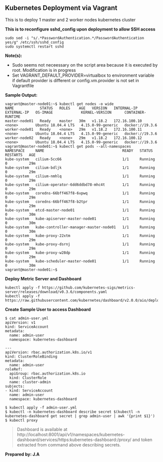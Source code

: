 ## Kubernetes Deployment via Vagrant

This is to deploy 1 master and 2 worker nodes kubernetes cluster

**This is to reconfigure sshd_config upon deployment to allow SSH access** 
```
sudo sed -i "s/.*PasswordAuthentication.*/PasswordAuthentication yes/g" /etc/ssh/sshd_config
sudo systemctl restart sshd
```

**Note(s):** 
- Sudo seems not neceessary on the script area because it is executed by root. Modification is in progress
- Set VAGRANT_DEFAULT_PROVIDER=virtualbox to environment variable if default provider is different or config.vm.provider is not set in Vagrantfile

**Sample Output:**
```
vagrant@master-node01:~$ kubectl get nodes -o wide
NAME            STATUS   ROLES    AGE   VERSION   INTERNAL-IP     EXTERNAL-IP   OS-IMAGE             KERNEL-VERSION      CONTAINER-RUNTIME
master-node01   Ready    master   30m   v1.18.2   172.16.100.10   <none>        Ubuntu 18.04.4 LTS   4.15.0-99-generic   docker://19.3.6
worker-node01   Ready    <none>   29m   v1.18.2   172.16.100.11   <none>        Ubuntu 18.04.4 LTS   4.15.0-99-generic   docker://19.3.6
worker-node02   Ready    <none>   29m   v1.18.2   172.16.100.12   <none>        Ubuntu 18.04.4 LTS   4.15.0-99-generic   docker://19.3.6
vagrant@master-node01:~$ kubectl get pods --all-namespaces
NAMESPACE     NAME                                    READY   STATUS    RESTARTS   AGE
kube-system   cilium-5cc66                            1/1     Running   0          29m
kube-system   cilium-bdljk                            1/1     Running   0          29m
kube-system   cilium-nmhlq                            1/1     Running   0          29m
kube-system   cilium-operator-6dd6ddbd78-mhc4t        1/1     Running   0          29m
kube-system   coredns-66bff467f8-6vpwq                1/1     Running   0          29m
kube-system   coredns-66bff467f8-b2tpr                1/1     Running   0          29m
kube-system   etcd-master-node01                      1/1     Running   0          30m
kube-system   kube-apiserver-master-node01            1/1     Running   0          30m
kube-system   kube-controller-manager-master-node01   1/1     Running   0          30m
kube-system   kube-proxy-22xtm                        1/1     Running   0          29m
kube-system   kube-proxy-dsrnj                        1/1     Running   0          29m
kube-system   kube-proxy-w28dp                        1/1     Running   0          29m
kube-system   kube-scheduler-master-node01            1/1     Running   0          30m
vagrant@master-node01:~$
```

**Deploy Metric Server and Dashboard**
```
kubectl apply -f https://github.com/kubernetes-sigs/metrics-server/releases/download/v0.3.6/components.yaml
kubectl apply -f https://raw.githubusercontent.com/kubernetes/dashboard/v2.0.0/aio/deploy/recommended.yaml
```

**Create Sample User to access Dashboard**
```
$ cat admin-user.yml
apiVersion: v1
kind: ServiceAccount
metadata:
  name: admin-user
  namespace: kubernetes-dashboard

---
apiVersion: rbac.authorization.k8s.io/v1
kind: ClusterRoleBinding
metadata:
  name: admin-user
roleRef:
  apiGroup: rbac.authorization.k8s.io
  kind: ClusterRole
  name: cluster-admin
subjects:
- kind: ServiceAccount
  name: admin-user
  namespace: kubernetes-dashboard

$ kubectl apply -f admin-user.yml
$ kubectl -n kubernetes-dashboard describe secret $(kubectl -n kubernetes-dashboard get secret | grep admin-user | awk '{print $1}')
$ kubectl proxy
```
> Dashboard is available at http://localhost:8001/api/v1/namespaces/kubernetes-dashboard/services/https:kubernetes-dashboard:/proxy/ and token extracted from command above describing secrets.

**Prepared by: J.A**
